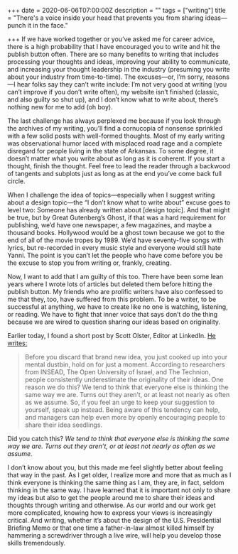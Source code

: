 +++
date = 2020-06-06T07:00:00Z
description = ""
tags = ["writing"]
title = "There's a voice inside your head that prevents you from sharing ideas—punch it in the face."

+++
If we have worked together or you’ve asked me for career advice, there is a high probability that I have encouraged you to write and hit the publish button often. There are so many benefits to writing that includes processing your thoughts and ideas, improving your ability to communicate, and increasing your thought leadership in the industry (presuming you write about your industry from time-to-time). The excuses—or, I’m sorry, reasons—I hear folks say they can’t write include: I’m not very good at writing (you can’t improve if you don’t write often), my website isn’t finished (classic, and also guilty so shut up), and I don’t know what to write about, there’s nothing new for me to add (oh boy).

The last challenge has always perplexed me because if you look through the archives of my writing, you’ll find a cornucopia of nonsense sprinkled with a few solid posts with well-formed thoughts. Most of my early writing was observational humor laced with misplaced road rage and a complete disregard for people living in the state of Arkansas. To some degree, it doesn’t matter what you write about as long as it is coherent. If you start a thought, finish the thought. Feel free to lead the reader through a backwood of tangents and subplots just as long as at the end you’ve come back full circle.

When I challenge the idea of topics—especially when I suggest writing about a design topic—the “I don’t know what to write about” excuse goes to level two: Someone has already written about \[design topic\]. And that might be true, but by Great Gutenberg’s Ghost, if that was a hard requirement for publishing, we’d have one newspaper, a few magazines, and maybe a thousand books. Hollywood would be a ghost town because we got to the end of all of the movie tropes by 1989. We’d have seventy-five songs with lyrics, but re-recorded in every music style and everyone would still hate Yanni. The point is you can’t let the people who have come before you be the excuse to stop you from writing or, frankly, creating.

Now, I want to add that I am guilty of this too. There have been some lean years where I wrote lots of articles but deleted them before hitting the publish button. My friends who are prolific writers have also confessed to me that they, too, have suffered from this problem. To be a writer, to be successful at anything, we have to create like no one is watching, listening, or reading. We have to fight that inner voice that says don’t do the thing because we are wired to question sharing our ideas based on originality.

Earlier today, I found a short post by Scott Olster, Editor at LinkedIn. [He writes:](https://www.linkedin.com/feed/news/your-ideas-are-better-than-you-think-4865508/ "Your ideas are better than you think")

> Before you discard that brand new idea, you just cooked up into your mental dustbin, hold on for just a moment. According to researchers from INSEAD, The Open University of Israel, and The Technion, people consistently underestimate the originality of their ideas. One reason we do this? We tend to think that everyone else is thinking the same way we are. Turns out they aren’t, or at least not nearly as often as we assume. So, if you feel an urge to keep your suggestion to yourself, speak up instead. Being aware of this tendency can help, and managers can help even more by openly encouraging people to share their idea seedlings.

Did you catch this? _We tend to think that everyone else is thinking the same way we are. Turns out they aren’t, or at least not nearly as often as we assume_.

I don’t know about you, but this made me feel slightly better about feeling that way in the past. As I get older, I realize more and more that as much as I think everyone is thinking the same thing as I am, they are, in fact, seldom thinking in the same way. I have learned that it is important not only to share my ideas but also to get the people around me to share their ideas and thoughts through writing and otherwise. As our world and our work get more complicated, knowing how to express your views is increasingly critical. And writing, whether it’s about the design of the U.S. Presidential Briefing Memo or that one time a father-in-law almost killed himself by hammering a screwdriver through a live wire, will help you develop those skills tremendously.